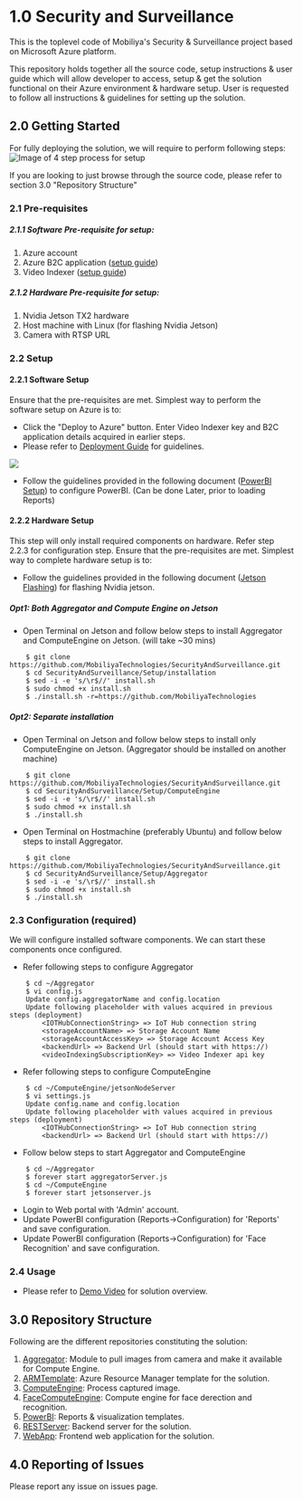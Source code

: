 
# 1.0 Security and Surveillance

This is the toplevel code of Mobiliya's Security & Surveillance project based on Microsoft Azure platform. 

This repository holds together all the source code, setup instructions & user guide which will allow developer to access, setup & get the solution functional on their Azure environment & hardware setup. User is requested to follow all instructions & guidelines for setting up the solution. 


## 2.0 Getting Started

For fully deploying the solution, we will require to perform following steps:
![Image of 4 step process for setup](https://github.com/MobiliyaTechnologies/SecurityAndSurveillance/blob/master/4%20Steps.png)

If you are looking to just browse through the source code, please refer to section 3.0 "Repository Structure"

### 2.1 Pre-requisites
##### 2.1.1 Software Pre-requisite for setup: 
1) Azure account
2) Azure B2C application ([setup guide](https://github.com/MobiliyaTechnologies/SecurityAndSurveillance/blob/master/Setup/Step%202%20B2C%20Setup%201.0.0.pdf))
3) Video Indexer ([setup guide](https://github.com/MobiliyaTechnologies/SecurityAndSurveillance/blob/master/Setup/Step%203%20Video%20Indexer%201.0.0.pdf))
##### 2.1.2 Hardware Pre-requisite for setup: 
1) Nvidia Jetson TX2 hardware 
2) Host machine with Linux (for flashing Nvidia Jetson)
3) Camera with RTSP URL 

### 2.2 Setup
#### 2.2.1 Software Setup
Ensure that the pre-requisites are met.
Simplest way to perform the software setup on Azure is to:
* Click the "Deploy to Azure" button. Enter Video Indexer key and B2C application details acquired in earlier steps.
* Please refer to [Deployment Guide](https://github.com/MobiliyaTechnologies/SecurityAndSurveillance/blob/master/Setup/Quick%20ARM%20Deployment%201.0.1.pdf) for guidelines.
<a href="https://portal.azure.com/#create/Microsoft.Template/uri/https%3A%2F%2Fsnsarm.blob.core.windows.net%2Fdeploy%2Fazuredeploy.json" target="_blank">
    <img src="http://azuredeploy.net/deploybutton.png"/>
</a>

* Follow the guidelines provided in the following document ([PowerBI Setup](https://github.com/MobiliyaTechnologies/SecurityAndSurveillance/blob/master/Setup/Step%205%20PowerBI%20Deployment%201.0.0.pdf)) to configure PowerBI. (Can be done Later, prior to loading Reports)
  
#### 2.2.2 Hardware Setup
This step will only install required components on hardware. Refer step 2.2.3 for configuration step. 
Ensure that the pre-requisites are met.
Simplest way to complete hardware setup is to:
* Follow the guidelines provided in the following document ([Jetson Flashing](https://github.com/MobiliyaTechnologies/SecurityAndSurveillance/blob/master/Setup/Step%206%20Jetson%20Flashing%201.0.0.pdf)) for flashing Nvidia jetson.
##### Opt1: Both Aggregator and Compute Engine on Jetson
* Open Terminal on Jetson and follow below steps to install Aggregator and ComputeEngine on Jetson. (will take ~30 mins)
``` 
    $ git clone https://github.com/MobiliyaTechnologies/SecurityAndSurveillance.git
    $ cd SecurityAndSurveillance/Setup/installation
    $ sed -i -e 's/\r$//' install.sh
    $ sudo chmod +x install.sh
    $ ./install.sh -r=https://github.com/MobiliyaTechnologies
```
##### Opt2: Separate installation
* Open Terminal on Jetson and follow below steps to install only ComputeEngine on Jetson. (Aggregator should be installed on another machine)
``` 
    $ git clone https://github.com/MobiliyaTechnologies/SecurityAndSurveillance.git
    $ cd SecurityAndSurveillance/Setup/ComputeEngine
    $ sed -i -e 's/\r$//' install.sh
    $ sudo chmod +x install.sh
    $ ./install.sh
```
* Open Terminal on Hostmachine (preferably Ubuntu) and follow below steps to install Aggregator.
``` 
    $ git clone https://github.com/MobiliyaTechnologies/SecurityAndSurveillance.git
    $ cd SecurityAndSurveillance/Setup/Aggregator
    $ sed -i -e 's/\r$//' install.sh
    $ sudo chmod +x install.sh
    $ ./install.sh
```

### 2.3 Configuration (required)
We will configure installed software components. We can start these components once configured.
* Refer following steps to configure Aggregator
```
    $ cd ~/Aggregator
    $ vi config.js
    Update config.aggregatorName and config.location
    Update following placeholder with values acquired in previous steps (deployment)
        <IOTHubConnectionString> => IoT Hub connection string
        <storageAccountName> => Storage Account Name
        <storageAccountAccessKey> => Storage Account Access Key
        <backendUrl> => Backend Url (should start with https://)
        <videoIndexingSubscriptionKey> => Video Indexer api key
```
    
* Refer following steps to configure ComputeEngine
```
    $ cd ~/ComputeEngine/jetsonNodeServer
    $ vi settings.js
    Update config.name and config.location
    Update following placeholder with values acquired in previous steps (deployment)
        <IOTHubConnectionString> => IoT Hub connection string
        <backendUrl> => Backend Url (should start with https://)
```
* Follow below steps to start Aggregator and ComputeEngine
```
    $ cd ~/Aggregator
    $ forever start aggregatorServer.js
    $ cd ~/ComputeEngine
    $ forever start jetsonserver.js
```
* Login to Web portal with 'Admin' account.
* Update PowerBI configuration (Reports->Configuration) for 'Reports' and save configuration.
* Update PowerBI configuration (Reports->Configuration) for 'Face Recognition' and save configuration.

### 2.4 Usage
* Please refer to [Demo Video](https://github.com/MobiliyaTechnologies/SecurityAndSurveillance/blob/master/Demo_Guide.mp4) for solution overview.

## 3.0 Repository Structure 
Following are the different repositories constituting the solution:
1) [Aggregator](https://github.com/MobiliyaTechnologies/Aggregator): Module to pull images from camera and make it available for Compute Engine.
2) [ARMTemplate](https://github.com/MobiliyaTechnologies/SnSARMTemplates): Azure Resource Manager template for the solution.
3) [ComputeEngine](https://github.com/MobiliyaTechnologies/ComputeEngine): Process captured image.
4) [FaceComputeEngine](https://github.com/MobiliyaTechnologies/FaceComputeEngine): Compute engine for face derection and recognition.
5) [PowerBI](https://github.com/MobiliyaTechnologies/SnSPowerBI): Reports & visualization templates.
6) [RESTServer](https://github.com/MobiliyaTechnologies/SnSRESTServer): Backend server for the solution.
7) [WebApp](https://github.com/MobiliyaTechnologies/SnSWebApp): Frontend web application for the solution.

## 4.0 Reporting of Issues
Please report any issue on issues page.

